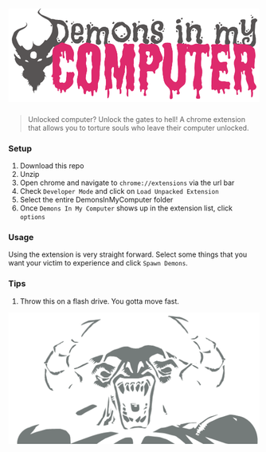 # ![Demons in my computer](img/logo-dark.png)
> Unlocked computer? Unlock the gates to hell! A chrome extension that allows you to torture souls who leave their computer unlocked.

### Setup
1. Download this repo
2. Unzip
3. Open chrome and navigate to ```chrome://extensions``` via the url bar
4. Check ```Developer Mode``` and click on ```Load Unpacked Extension```
5. Select the entire DemonsInMyComputer folder
6. Once ```Demons In My Computer``` shows up in the extension list, click ```options```

### Usage
Using the extension is very straight forward. Select some things that you want your victim to experience and click ```Spawn Demons```.

### Tips
1. Throw this on a flash drive. You gotta move fast.

![](img/demon-bg.png)
